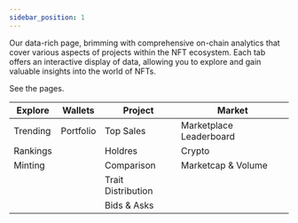 ```yaml
---
sidebar_position: 1
---
```



Our data-rich page, brimming with comprehensive on-chain analytics that cover various aspects of projects within the NFT ecosystem. Each tab offers an interactive display of data, allowing you to explore and gain valuable insights into the world of NFTs.

See the pages.

|Explore      | Wallets     | Project           | Market                      |
|-------------|-------------|-------------------|-----------------------------|
|Trending     | Portfolio   | Top Sales         | Marketplace Leaderboard     |
|Rankings     |             | Holdres           | Crypto                      |
|Minting      |             | Comparison        | Marketcap & Volume          |
|             |             | Trait Distribution|                             |
|             |             | Bids & Asks       |                             |


